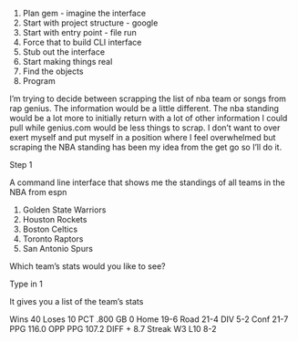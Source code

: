 
1. Plan gem - imagine the interface
2. Start with project structure - google
3. Start with entry point - file run
4. Force that to build CLI interface
5. Stub out the interface
6. Start making things real
7. Find the objects
8. Program

I’m trying to decide between scrapping the list of nba team or songs from rap genius. The information would be a little different. The nba standing would be a lot more to initially return with a lot of other information I could pull while genius.com would be less things to scrap. I don’t want to over exert myself and put myself in a position where I feel overwhelmed but scraping the NBA standing has been my idea from the get go so I’ll do it.

Step 1

A command line interface that shows me the standings of all teams in the NBA from espn

1. Golden State Warriors
2. Houston Rockets
3. Boston Celtics
4. Toronto Raptors
5. San Antonio Spurs

Which team’s stats would you like to see?

Type in 1

It gives you  a list of the team’s stats

Wins 40
Loses 10
PCT .800
GB 0
Home 19-6
Road 21-4
DIV 5-2
Conf 21-7
PPG 116.0
OPP PPG 107.2
DIFF + 8.7
Streak W3
L10 8-2

